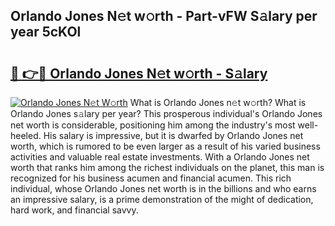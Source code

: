 ## Orlando Jones N𝚎t w𝚘rth - Part-vFW S𝚊lary per year 5cKOl

# <h2><a href="http://gc4qvq1.nevu.top/?p=Orlando+Jones">🔗 👉🔴 Orlando Jones N𝚎t w𝚘rth - S𝚊lary</a></h2>

[![Orlando Jones N𝚎t W𝚘rth](https://i.imgur.com/Oavwk0R.jpeg)](http://gc4qvq1.nevu.top/?p=Orlando+Jones)
What is Orlando Jones n𝚎t w𝚘rth? What is Orlando Jones s𝚊lary per year?
This prosperous individual's Orlando Jones net worth is considerable, positioning him among the industry's most well-heeled. His salary is impressive, but it is dwarfed by Orlando Jones net worth, which is rumored to be even larger as a result of his varied business activities and valuable real estate investments. With a Orlando Jones net worth that ranks him among the richest individuals on the planet, this man is recognized for his business acumen and financial acumen. This rich individual, whose Orlando Jones net worth is in the billions and who earns an impressive salary, is a prime demonstration of the might of dedication, hard work, and financial savvy.
